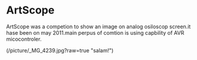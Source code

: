 # ArtScope


ArtScope was a competion to show an image on analog osiloscop screen.it hase been on may 2011.main perpus of comtion is using capbility of AVR micocontroler.




(/picture/_MG_4239.jpg?raw=true "salam!")
